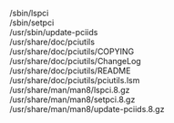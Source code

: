 /sbin/lspci  
/sbin/setpci  
/usr/sbin/update-pciids  
/usr/share/doc/pciutils  
/usr/share/doc/pciutils/COPYING  
/usr/share/doc/pciutils/ChangeLog  
/usr/share/doc/pciutils/README  
/usr/share/doc/pciutils/pciutils.lsm  
/usr/share/man/man8/lspci.8.gz  
/usr/share/man/man8/setpci.8.gz  
/usr/share/man/man8/update-pciids.8.gz  
